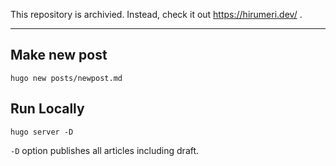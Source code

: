 This repository is archivied.
Instead, check it out https://hirumeri.dev/ .



---

## Make new post
`hugo new posts/newpost.md`

## Run Locally
`hugo server -D`

`-D` option publishes all articles including draft.
